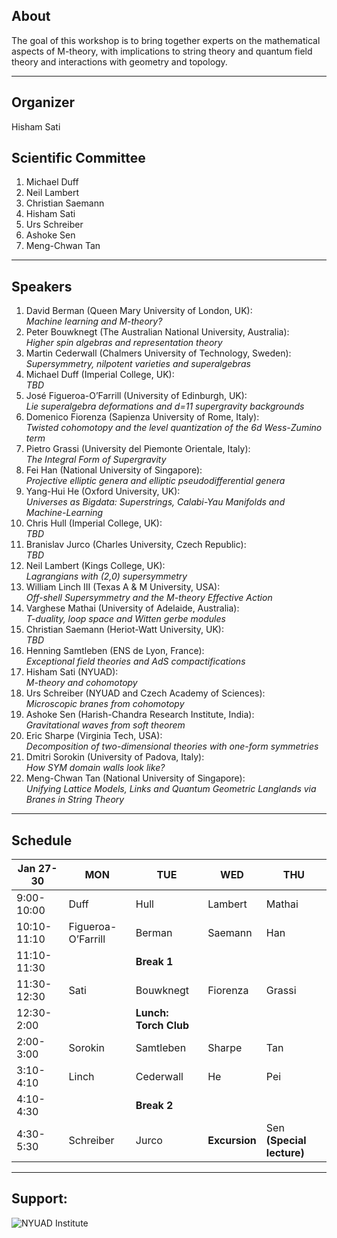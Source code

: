 ## About

The goal of this workshop is to bring together experts on the mathematical aspects of 
M-theory, with implications to string theory and  quantum field theory and interactions 
with geometry and topology. 

___
## Organizer

Hisham Sati

## Scientific Committee

  1. Michael Duff
  2. Neil Lambert 
  3. Christian Saemann 
  4. Hisham Sati
  5. Urs Schreiber 
  6. Ashoke Sen 
  7. Meng-Chwan Tan 
  
___
## Speakers

1. David Berman  (Queen Mary University of London, UK): <br />
   *Machine learning and M-theory?*
2. Peter Bouwknegt (The Australian National University, Australia): <br />
   *Higher spin algebras and representation theory*
3. Martin Cederwall (Chalmers University of Technology, Sweden):  
   *Supersymmetry, nilpotent varieties and superalgebras*
4. Michael Duff  (Imperial College, UK):\
*TBD*
5. José Figueroa-O’Farrill (University of Edinburgh, UK): \
*Lie superalgebra deformations and d=11 supergravity backgrounds* 
6. Domenico Fiorenza (Sapienza University of Rome, Italy): \
*Twisted cohomotopy and the level quantization of the 6d Wess-Zumino term*
7. Pietro Grassi (University del Piemonte Orientale, Italy):\
*The Integral Form of Supergravity*
8. Fei Han  (National University of Singapore): \
*Projective elliptic genera and elliptic pseudodifferential genera*
9. Yang-Hui He (Oxford University, UK): \
*Universes as Bigdata:  Superstrings, Calabi-Yau Manifolds and Machine-Learning*
10. Chris Hull (Imperial College, UK): \
*TBD*
11. Branislav Jurco (Charles University, Czech Republic): \
*TBD*
12. Neil Lambert (Kings College, UK): \
*Lagrangians with (2,0) supersymmetry*
13. William Linch III  (Texas A & M University, USA):\
*Off-shell Supersymmetry and the M-theory Effective Action*
14. Varghese Mathai (University of Adelaide, Australia):\
*T-duality, loop space and Witten gerbe modules*
15. Christian Saemann (Heriot-Watt University, UK): \
*TBD*
16. Henning Samtleben (ENS de Lyon, France): \
*Exceptional field theories and AdS compactifications*
17. Hisham Sati (NYUAD): \
*M-theory and cohomotopy* 
18. Urs Schreiber (NYUAD and Czech Academy of Sciences):\
*Microscopic branes from cohomotopy*
19. Ashoke Sen (Harish-Chandra Research Institute, India): \
*Gravitational waves from soft theorem*
20. Eric Sharpe (Virginia Tech, USA): \
*Decomposition of two-dimensional theories with one-form symmetries*
21. Dmitri Sorokin (University of Padova, Italy):\
*How SYM domain walls look like?* 
22. Meng-Chwan Tan (National University of Singapore):\
*Unifying Lattice Models, Links and Quantum Geometric Langlands via Branes in String Theory*

___
## Schedule

| Jan 27-30   | MON                | TUE                 | WED            |         THU             |
|-------------|--------------------|---------------------|----------------|-------------------------|
| 9:00-10:00  | Duff               | Hull                | Lambert        | Mathai                  |
| 10:10-11:10 | Figueroa-O’Farrill | Berman              | Saemann        | Han                     |
| 11:10-11:30 |                    | **Break 1**         |                |                         |
| 11:30-12:30 | Sati               | Bouwknegt           | Fiorenza       | Grassi                  |
| 12:30-2:00  |                    |**Lunch: Torch Club**|                |                         |
| 2:00-3:00   | Sorokin            | Samtleben           | Sharpe         | Tan                     |
| 3:10-4:10   | Linch              | Cederwall           | He             | Pei                     |
| 4:10-4:30   |                    | **Break 2**         |                |                         |
| 4:30-5:30   | Schreiber          | Jurco               | **Excursion**  |Sen **(Special lecture)**|
                                                                    
___

## Support:
![NYUAD Institute](https://armacad.info/images/2016/07/institute-promomovthumb317564-Nm55Q2WBZr_LT4dVRIhTGesaoVNZ7Tlt.png)
